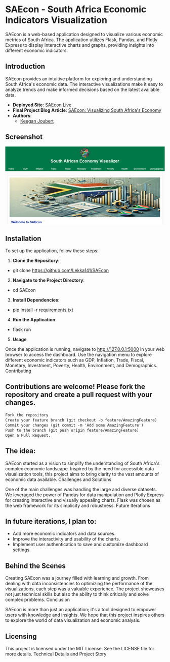 # SAEcon - South Africa Economic Indicators Visualization

SAEcon is a web-based application designed to visualize various economic metrics of South Africa. The application utilizes Flask, Pandas, and Plotly Express to display interactive charts and graphs, providing insights into different economic indicators.

## Introduction

SAEcon provides an intuitive platform for exploring and understanding South Africa's economic data. The interactive visualizations make it easy to analyze trends and make informed decisions based on the latest available data.

- **Deployed Site**: [SAEcon Live](https://saeconflaskapp.azurewebsites.net/)
- **Final Project Blog Article**: [SAEcon: Visualizing South Africa's Economy](https://www.linkedin.com/pulse/saecon-visualizing-south-africas-economic-indicators-keegan-joubert-apsef/)
- **Authors**:
  - [Keegan Joubert](https://www.linkedin.com/in/keegan-joubert/)

## Screenshot

![SAEcon Screenshot](static/images/screenshot.png)

## Installation

To set up the application, follow these steps:

1. **Clone the Repository**:   
- git clone https://github.com/Lekka141/SAEcon

2. **Navigate to the Project Directory**:
- cd SAEcon

3. **Install Dependencies**:

- pip install -r requirements.txt

4. **Run the Application**:
- flask run

5. **Usage**

Once the application is running, navigate to http://127.0.0.1:5000 in your web browser to access the dashboard. Use the navigation menu to explore different economic indicators such as GDP, Inflation, Trade, Fiscal, Monetary, Investment, Poverty, Health, Environment, and Demographics.
Contributing

## Contributions are welcome! Please fork the repository and create a pull request with your changes.

    Fork the repository
    Create your feature branch (git checkout -b feature/AmazingFeature)
    Commit your changes (git commit -m 'Add some AmazingFeature')
    Push to the branch (git push origin feature/AmazingFeature)
    Open a Pull Request.

## The idea:

SAEcon started as a vision to simplify the understanding of South Africa's complex economic landscape. Inspired by the need for accessible data visualization tools, this project aims to bring clarity to the vast amounts of economic data available.
Challenges and Solutions

One of the main challenges was handling the large and diverse datasets. We leveraged the power of Pandas for data manipulation and Plotly Express for creating interactive and visually appealing charts. Flask was chosen as the web framework for its simplicity and robustness.
Future Iterations

## In future iterations, I plan to:

- Add more economic indicators and data sources.
- Improve the interactivity and usability of the charts.
- Implement user authentication to save and customize dashboard settings.

## Behind the Scenes

Creating SAEcon was a journey filled with learning and growth. From dealing with data inconsistencies to optimizing the performance of the visualizations, each step was a valuable experience. The project showcases not just technical skills but also the ability to think critically and solve complex problems.
Conclusion

SAEcon is more than just an application; it's a tool designed to empower users with knowledge and insights. We hope that this project inspires others to explore the world of data visualization and economic analysis.

## Licensing

This project is licensed under the MIT License. See the LICENSE file for more details.
Technical Details and Project Story
